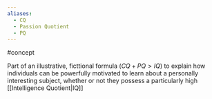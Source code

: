 ```yaml
---
aliases:
  - CQ
  - Passion Quotient
  - PQ
---
```

#concept 

Part of an illustrative, ficttional formula ($CQ + PQ > IQ$) to explain how individuals can be powerfully motivated to learn about a personally interesting subject, whether or not they possess a particularly high [[Intelligence Quotient|IQ]]

